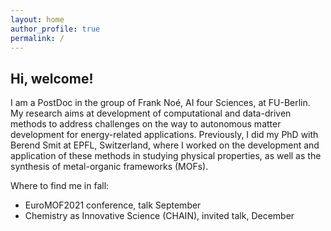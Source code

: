 ```yaml
---
layout: home
author_profile: true
permalink: /
---
```


## Hi, welcome!


I am a PostDoc in the group of Frank Noé, AI four Sciences, at FU-Berlin. My research aims at development of computational and data-driven methods to address challenges on the way to autonomous matter development for energy-related applications. Previously, I did my PhD with Berend Smit at EPFL, Switzerland, where I worked on the development and application of these methods in studying physical properties, as well as the synthesis of metal-organic frameworks (MOFs). 


Where to find me in fall:
- EuroMOF2021 conference, talk September
- Chemistry as Innovative Science (CHAIN), invited talk, December

